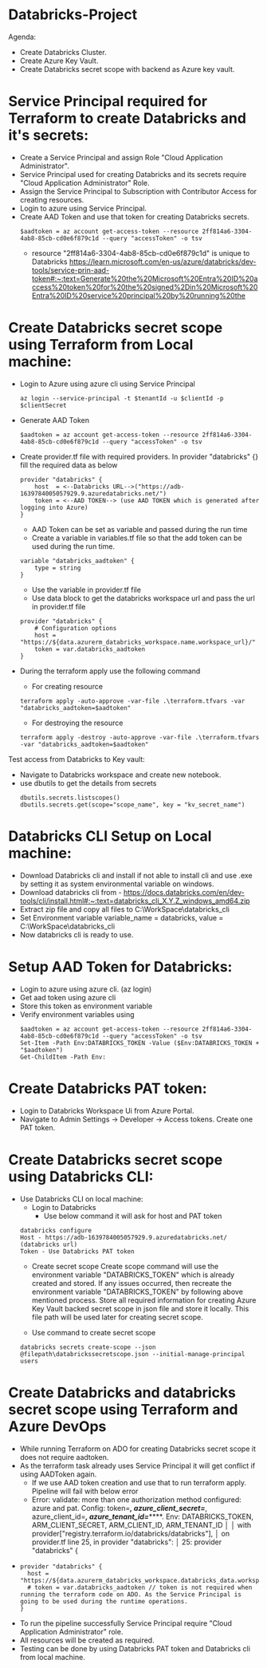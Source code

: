 # Databricks-Project
Agenda:
 - Create Databricks Cluster.
 - Create Azure Key Vault.
 - Create Databricks secret scope with backend as Azure key vault.

# Service Principal required for Terraform to create Databricks and it's secrets:

- Create a Service Principal and assign Role "Cloud Application Administrator".
- Service Principal used for creating Databricks and its secrets require "Cloud Application Administrator" Role.
- Assign the Service Principal to Subscription with Contributor Access for creating resources.
- Login to azure using Service Principal.
- Create AAD Token and use that token for creating Databricks secrets.
  	```
	$aadtoken = az account get-access-token --resource 2ff814a6-3304-4ab8-85cb-cd0e6f879c1d --query "accessToken" -o tsv
  	```
    - resource "2ff814a6-3304-4ab8-85cb-cd0e6f879c1d" is unique to Databricks 
        https://learn.microsoft.com/en-us/azure/databricks/dev-tools/service-prin-aad-token#:~:text=Generate%20the%20Microsoft%20Entra%20ID%20access%20token%20for%20the%20signed%2Din%20Microsoft%20Entra%20ID%20service%20principal%20by%20running%20the


# Create Databricks secret scope using Terraform from Local machine:

- Login to Azure using azure cli using Service Principal
	```
	az login --service-principal -t $tenantId -u $clientId -p $clientSecret
 	```
- Generate AAD Token
	```
	$aadtoken = az account get-access-token --resource 2ff814a6-3304-4ab8-85cb-cd0e6f879c1d --query "accessToken" -o tsv
 	```
- Create provider.tf file with required providers. In provider "databricks" {} fill the required data as below  
  	```
	provider "databricks" {
		host  = <--Databricks URL-->("https://adb-1639784005057929.9.azuredatabricks.net/")
		token = <--AAD TOKEN--> (use AAD TOKEN which is generated after logging into Azure)
	}
  	```
    -   AAD Token can be set as variable and passed during the run time 
    -   Create a variable in variables.tf file so that the add token can be used during the run time.
	```
	variable "databricks_aadtoken" {
		type = string
	}
  	```
    -   Use the variable in provider.tf file
    -   Use data block to get the databricks workspace url and pass the url in provider.tf file
	```
	provider "databricks" {
		# Configuration options
		host = "https://${data.azurerm_databricks_workspace.name.workspace_url}/"
		token = var.databricks_aadtoken
	}
 	```
- During the terraform apply use the following command
	-	For creating resource 
	```
	terraform apply -auto-approve -var-file .\terraform.tfvars -var "databricks_aadtoken=$aadtoken"
  	```

	-	For destroying the resource
   	```
	terraform apply -destroy -auto-approve -var-file .\terraform.tfvars -var "databricks_aadtoken=$aadtoken"
  	```

Test access from Databricks to Key vault:
    
-   Navigate to Databricks workspace and create new notebook.
-   use dbutils to get the details from secrets
	```
	dbutils.secrets.listscopes()
	dbutils.secrets.get(scope="scope_name", key = "kv_secret_name")
	```

# Databricks CLI Setup on Local machine:

-   Download Databricks cli and install if not able to install cli and use .exe by setting it as system environmental variable on windows.
-   Download databricks cli from - https://docs.databricks.com/en/dev-tools/cli/install.html#:~:text=databricks_cli_X.Y.Z_windows_amd64.zip
-   Extract zip file and copy all files to C:\WorkSpace\databricks_cli
-   Set Environment variable variable_name = databricks, value = C:\WorkSpace\databricks_cli
-   Now databricks cli is ready to use.

	
# Setup AAD Token for Databricks:

-   Login to azure using azure cli. (az login)
-   Get aad token using azure cli
-   Store this token as environment variable
-   Verify environment variables using 
	```
	$aadtoken = az account get-access-token --resource 2ff814a6-3304-4ab8-85cb-cd0e6f879c1d --query "accessToken" -o tsv
	Set-Item -Path Env:DATABRICKS_TOKEN -Value ($Env:DATABRICKS_TOKEN + "$aadtoken")
	Get-ChildItem -Path Env:
 	```
			
# Create Databricks PAT token:

-   Login to Databricks Workspace Ui from Azure Portal.
-   Navigate to Admin Settings -> Developer -> Access tokens. Create one PAT token.

# Create Databricks secret scope using Databricks CLI:

-   Use Databricks CLI on local machine:
    -   Login to Databricks
        -   Use below command it will ask for host and PAT token
	```
	databricks configure
	Host - https://adb-1639784005057929.9.azuredatabricks.net/ (databricks url)
	Token - Use Databricks PAT token
 	``` 
    -   Create secret scope
            Create scope command will use the environment variable "DATABRICKS_TOKEN" which is already created and stored.
            If any issues occurred, then recreate the environment variable "DATABRICKS_TOKEN" by following above mentioned process.
            Store all required information for creating Azure Key Vault backed secret scope in json file and store it locally. This file path will be used later for creating secret scope.
            
    -   Use command to create secret scope
	```
 	databricks secrets create-scope --json @filepath\databrickssecretscope.json --initial-manage-principal users
 	```


# Create Databricks and databricks secret scope using Terraform and Azure DevOps

-	While running Terraform on ADO for creating Databricks secret scope it does not require aadtoken.
-	As the terraform task already uses Service Principal it will get conflict if using AADToken again.
	-	If we use AAD token creation and use that to run terraform apply. Pipeline will fail with below error
	-	Error: validate: more than one authorization method configured: azure and pat. Config: token=***, azure_client_secret=***, azure_client_id=***, azure_tenant_id=*******. Env: DATABRICKS_TOKEN, ARM_CLIENT_SECRET, ARM_CLIENT_ID, ARM_TENANT_ID
	│ 
	│   with provider["registry.terraform.io/databricks/databricks"],
	│   on provider.tf line 25, in provider "databricks":
	│   25: provider "databricks" {
-	```
	provider "databricks" {
	  host = "https://${data.azurerm_databricks_workspace.databricks_data.workspace_url}/"
	  # token = var.databricks_aadtoken // token is not required when running the terraform code on ADO. As the Service Principal is going to be used during the runtime operations.
	}
  	```
-	To run the pipeline successfully Service Principal require "Cloud Application Administrator" role.
-	All resources will be created as required.
-	Testing can be done by using Databricks PAT token and Databricks cli from local machine.
  
